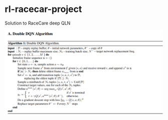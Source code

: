 # rl-racecar-project
Solution to RaceCare deep QLN 


<img alt="double-dqn-algo" src="double-dqn_algo.png">